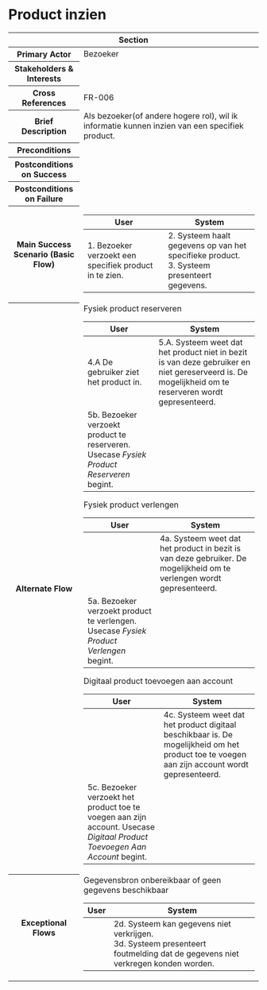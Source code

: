 # Product inzien
<table> 
    <thead>
        <tr>
            <th scope="col" colspan="2">Section</th>
        </tr>
    </thead>
    <tbody>
        <tr>
            <th scope="row">Primary Actor</th>
            <td>Bezoeker</td>
        </tr>
        <tr>
            <th scope="row">Stakeholders & Interests</th>
            <td></td>
        </tr>
        <tr>
            <th scope="row">Cross References</th>
            <td>FR-006</td>
        </tr>
        <tr>
            <th scope="row">Brief Description</th>
            <td>Als bezoeker(of andere hogere rol), wil ik informatie kunnen inzien van een specifiek product.</td>
        </tr>
        <tr>
            <th scope="row">Preconditions</th>
            <td></td>
        </tr>
        <tr>
            <th scope="row">Postconditions on Success</th>
            <td></td>
        </tr>
        <tr>
            <th scope="row">Postconditions on Failure</th>
            <td></td>
        </tr>
        <tr>
            <th scope="row">Main Success Scenario (Basic Flow)</th>
            <td>
                <table>
                    <thead>
                        <tr>
                            <th scope="col">User</th>
                            <th scope="col">System</th>
                        </tr>
                    </thead>
                    <tbody>
                        <tr>
                            <td>1. Bezoeker verzoekt een specifiek product in te zien.</td>
                            <td>
                                2. Systeem haalt gegevens op van het specifieke product.<br>
                                3. Systeem presenteert gegevens.
                            </td>
                        </tr>
                    </tbody>
                </table>
            </td>
        </tr>
        <tr>
            <th scope="row">Alternate Flow</th>
            <td>
                <div>Fysiek product reserveren</div>           
                <table>
                    <thead>
                        <tr>
                            <th scope="col">User</th>
                            <th scope="col">System</th>
                        </tr>
                    </thead>
                    <tbody> 
                        <tr>
                            <td>4.A De gebruiker ziet het product in.</td>
                            <td>
                                5.A. Systeem weet dat het product niet in bezit is van deze gebruiker en niet gereserveerd is.
                                De mogelijkheid om te reserveren wordt gepresenteerd.
                            </td>
                        </tr>
                        <tr>
                            <td>5b. Bezoeker verzoekt product te reserveren. Usecase <em>Fysiek Product Reserveren</em> begint.</td>
                            <td></td>
                        </tr>
                    </tbody>
                </table>
                <div>Fysiek product verlengen</div>           
                <table>
                    <thead>
                        <tr>
                            <th scope="col">User</th>
                            <th scope="col">System</th>
                        </tr>
                    </thead>
                    <tbody> 
                        <tr>
                            <td></td>
                            <td>
                                4a. Systeem weet dat het product in bezit is van deze gebruiker. De mogelijkheid om te
                                verlengen wordt gepresenteerd.
                            </td>
                        </tr>
                        <tr>
                            <td>5a. Bezoeker verzoekt product te verlengen. Usecase <em>Fysiek Product Verlengen</em> begint.</td>
                            <td></td>
                        </tr>
                    </tbody>
                </table>
                <div>Digitaal product toevoegen aan account</div>           
                <table>
                    <thead>
                        <tr>
                            <th scope="col">User</th>
                            <th scope="col">System</th>
                        </tr>
                    </thead>
                    <tbody> 
                        <tr>
                            <td></td>
                            <td>
                                4c. Systeem weet dat het product digitaal beschikbaar is. De mogelijkheid om het product 
                                toe te voegen aan zijn account wordt gepresenteerd.
                            </td>
                        </tr>
                        <tr>
                            <td>5c. Bezoeker verzoekt het product toe te voegen aan zijn account. Usecase <em>Digitaal Product Toevoegen Aan Account</em> begint.</td>
                        </tr>
                    </tbody>
                </table>
            </td>
        </tr>
        <tr>
            <th scope="row">Exceptional Flows</th>
            <td>
                <div>Gegevensbron onbereikbaar of geen gegevens beschikbaar</div>           
                <table>
                    <thead>
                        <tr>
                            <th scope="col">User</th>
                            <th scope="col">System</th>
                        </tr>
                    </thead>
                    <tbody> 
                        <tr>
                            <td></td>
                            <td>
                                2d. Systeem kan gegevens niet verkrijgen.<br>
                                3d. Systeem presenteert foutmelding dat de gegevens niet verkregen konden worden.
                            </td>
                        </tr>
                    </tbody>
                </table>
            </td>
        </tr>
    </tbody>
</table>
